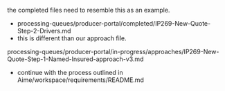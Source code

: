 the completed files need to resemble this as an example.
- processing-queues/producer-portal/completed/IP269-New-Quote-Step-2-Drivers.md
- this is different than our approach file.

processing-queues/producer-portal/in-progress/approaches/IP269-New-Quote-Step-1-Named-Insured-approach-v3.md
- continue with the process outlined in Aime/workspace/requirements/README.md